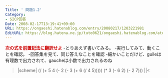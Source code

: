 ```yaml
---
Title: ' 問題1.2'
Category:
- SICP回答
Date: 2008-02-17T13:19:41+09:00
URL: https://ongaeshi.hatenablog.com/entry/20080217/1203221981
EditURL: https://blog.hatena.ne.jp/tuto0621/ongaeshi.hatenablog.com/atom/entry/6435922169449193186
---
```


<span style="font-weight:bold;color:#CC0000;">次の式を前置記法に翻訳せよ</span>
-とりあえず書いてみる。
-実行してみて、動くことを確認。
-回答集を見て、同じ答えなことを確認
-細かいことだけど、guileは有理数で出力されて、gaucheは小数で出力されるのね

>|scheme|
(/ (+ 5 4 (- 2 (- 3 (+ 6 (/ 4 5))))) (* 3 (- 6 2) (- 2 7)))
||<
